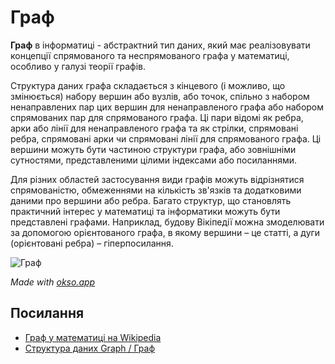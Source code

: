 # Граф

**Граф** в інформатиці - абстрактний тип даних, який має реалізовувати концепції спрямованого та неспрямованого
графа у математиці, особливо у галузі теорії графів.

Структура даних графа складається з кінцевого (і можливо, що змінюється) набору вершин або вузлів, або точок, спільно з
набором ненаправлених пар цих вершин для ненаправленого графа або набором спрямованих пар для спрямованого графа.
Ці пари відомі як ребра, арки або лінії для ненаправленого графа та як стрілки, спрямовані ребра, спрямовані
арки чи спрямовані лінії для спрямованого графа. Ці вершини можуть бути частиною структури графа, або зовнішніми
сутностями, представленими цілими індексами або посиланнями.

Для різних областей застосування види графів можуть відрізнятися спрямованістю, обмеженнями на кількість зв'язків та
додатковими даними про вершини або ребра. Багато структур, що становлять практичний інтерес у математиці та
інформатики можуть бути представлені графами. Наприклад, будову Вікіпедії можна змоделювати за допомогою
орієнтованого графа, в якому вершини – це статті, а дуги (орієнтовані ребра) – гіперпосилання.

![Граф](./images/graph.jpeg)

*Made with [okso.app](https://okso.app)*

## Посилання

- [Граф у математиці на Wikipedia](https://uk.wikipedia.org/wiki/%D0%93%D1%80%D0%B0%D1%84_(%D0%BC%D0%B0%D1%82%D0%B5%D0%BC%D0%B0%D1%82%D0%B8%D0%BA%D0%B0))
- [Структура даних Graph / Граф](https://www.youtube.com/watch?v=D0U8aFEhgKQ)
